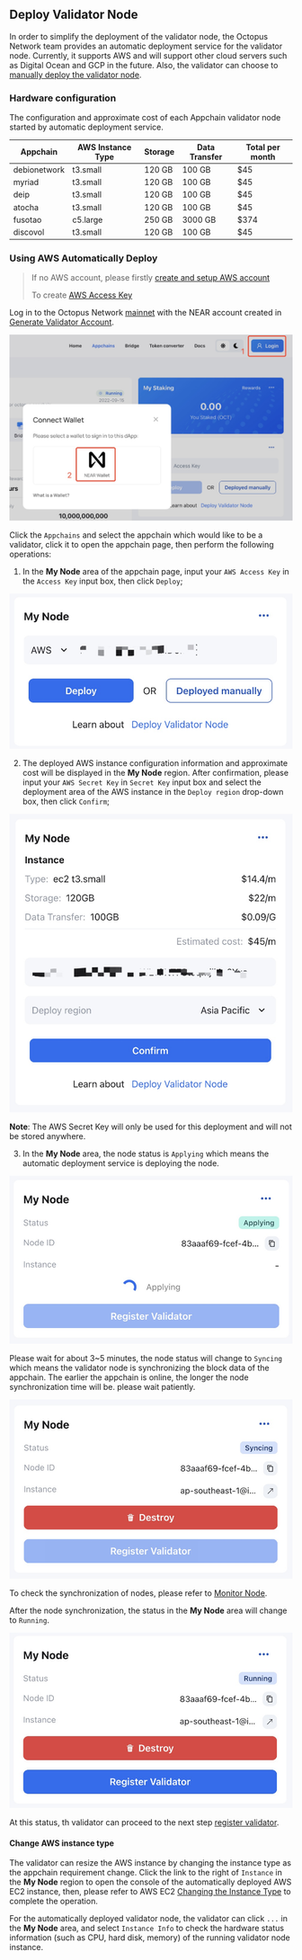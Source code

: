 ## Deploy Validator Node

In order to simplify the deployment of the validator node, the Octopus Network team provides an automatic deployment service for the validator node. Currently, it supports AWS and will support other cloud servers such as Digital Ocean and GCP in the future. Also, the validator can choose to [manually deploy the validator node](./validator-deploy-manually.md).

### Hardware configuration

The configuration and approximate cost of each Appchain validator node started by automatic deployment service.

| Appchain | AWS Instance Type  | Storage | Data Transfer | Total per month |
|------|------|------|------|------|
| debionetwork | t3.small  | 120 GB | 100 GB | $45 |
| myriad | t3.small  | 120 GB | 100 GB | $45 |
| deip | t3.small  | 120 GB | 100 GB | $45 |
| atocha | t3.small  | 120 GB | 100 GB | $45 |
| fusotao | c5.large  | 250 GB | 3000 GB | $374 |
| discovol | t3.small  | 120 GB | 100 GB | $45 |

### Using AWS Automatically Deploy

> If no AWS account, please firstly [create and setup AWS account](https://aws.amazon.com/getting-started/guides/setup-environment/?nc1=h_ls)
>
> To create [AWS Access Key](https://docs.aws.amazon.com/IAM/latest/UserGuide/id_credentials_access-keys.html)

Log in to the Octopus Network [mainnet](https://mainnet.oct.network) with the NEAR account created in [Generate Validator Account](./validator-generate-keys.md).

![validator login](../images/maintain/validator_login.jpg)

Click the `Appchains` and select the appchain which would like to be a validator, click it to open the appchain page, then perform the following operations:

1. In the **My Node** area of ​​the appchain page, input your `AWS Access Key` in the `Access Key` input box, then click `Deploy`;

![aws access key](../images/maintain/validator_aws_accesskey.jpg)

2. The deployed AWS instance configuration information and approximate cost will be displayed in the **My Node** region. After confirmation, please input your `AWS Secret Key` in `Secret Key` input box and select the deployment area of the AWS instance in the `Deploy region` drop-down box, then click `Confirm`;

![aws secret key](../images/maintain/validator_aws_secretkey.jpg)

**Note**: The AWS Secret Key will only be used for this deployment and will not be stored anywhere.

3. In the **My Node** area, the node status is `Applying` which means the automatic deployment service is deploying the node.

![validator applying](../images/maintain/validator_aws_applying.jpg)

Please wait for about 3~5 minutes, the node status will change to `Syncing` which means the validator node is synchronizing the block data of the appchain. The earlier the appchain is online, the longer the node synchronization time will be. please wait patiently.

![validator syncing](../images/maintain/validator_aws_syncing.jpg)

To check the synchronization of nodes, please refer to [Monitor Node](./monitor-node.md).

After the node synchronization, the status in the **My Node** area will change to `Running`.

![validator running](../images/maintain/validator_aws_running.jpg)

At this status, th validator can proceed to the next step [register validator](./validator-register.md).

#### Change AWS instance type

The validator can resize the AWS instance by changing the instance type as the appchain requirement change. Click the link to the right of `Instance` in the **My Node** region to open the console of the automatically deployed AWS EC2 instance, then, please refer to AWS EC2 [Changing the Instance Type](https://docs.aws.amazon.com/en_us/AWSEC2/latest/UserGuide/ec2-instance-resize.html) to complete the operation.

For the automatically deployed validator node, the validator can click `...` in the **My Node** area, and select `Instance Info` to check the hardware status information (such as CPU, hard disk, memory) of the running validator node instance.